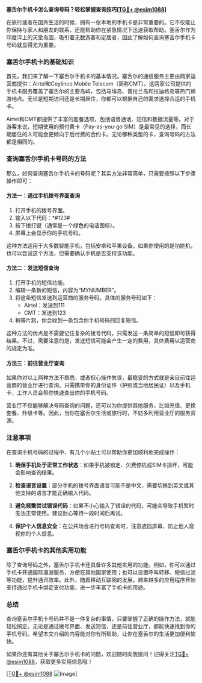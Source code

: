 **塞舌尔手机卡怎么查询号码？轻松掌握查询技巧[[TG💪+ @esim1088](https://t.me/s/esim1088)]**

在旅行或者在国外生活的时候，拥有一张本地的手机卡是非常重要的。它不仅能让你保持与家人和朋友的联系，还能帮助你在紧急情况下迅速获取帮助。塞舌尔作为印度洋上的天堂岛国，吸引着无数游客和定居者，因此了解如何查询塞舌尔手机卡号码就显得尤为重要。

### 塞舌尔手机卡的基础知识

首先，我们来了解一下塞舌尔手机卡的基本情况。塞舌尔的通信服务主要由两家运营商提供：Airtel和Ceylinco Mobile Telecom（简称CMT）。这两家公司提供的手机卡服务覆盖了塞舌尔的主要岛屿，包括马埃岛、普拉兰岛和拉迪格岛等热门旅游地点。无论是短期访问还是长期居住，你都可以根据自己的需求选择合适的手机卡。

Airtel和CMT都提供了丰富的套餐选项，包括语音通话、短信和数据流量等。对于游客来说，短期使用的预付费卡（Pay-as-you-go SIM）是最常见的选择，而长期居住的人可能会更倾向于后付费的合约卡。无论哪种类型的卡，查询号码的方法都是相同的。

### 查询塞舌尔手机卡号码的方法

那么，如何查询塞舌尔手机卡的号码呢？其实方法非常简单，只需要按照以下步骤操作即可：

#### 方法一：通过手机拨号界面查询

1. 打开手机的拨号界面。
2. 输入以下代码：*#123#
3. 按下拨打键（通常是一个绿色的电话图标）。
4. 屏幕上会显示你的手机号码。

这种方法适用于大多数智能手机，包括安卓和苹果设备。如果你使用的是功能机，也可以尝试这个方法，但需要确认手机是否支持该功能。

#### 方法二：发送短信查询

1. 打开手机的短信功能。
2. 编辑一条新的短信，内容为“MYNUMBER”。
3. 将这条短信发送到运营商的服务号码。具体的服务号码如下：
   - Airtel：发送到111
   - CMT：发送到123
4. 稍等片刻，你会收到一条包含你手机号码的回复短信。

这种方法的优点是不需要记住复杂的拨号代码，只需发送一条简单的短信即可获得结果。不过，需要注意的是，发送短信可能会产生一定的费用，具体费用以运营商的规定为准。

#### 方法三：前往营业厅查询

如果你对以上两种方法不熟悉，或者担心操作失误，最稳妥的方式就是亲自前往运营商的营业厅进行查询。只需携带你的身份证件（护照或当地居民证）以及手机卡，工作人员会帮你快速查出你的手机号码。

营业厅不仅能够解决号码查询的问题，还可以为你提供其他服务，比如充值、更换套餐、升级卡等。因此，当你在塞舌尔生活或旅行时，不妨多利用营业厅的服务资源。

### 注意事项

在查询手机号码的过程中，有几个小贴士可以帮助你更加顺利地完成操作：

1. **确保手机处于正常工作状态**：如果手机被锁定、欠费停机或SIM卡损坏，可能会影响查询结果。
   
2. **检查语言设置**：部分手机的拨号界面语言可能不是中文，需要切换到英文或其他支持的语言才能正确输入代码。

3. **避免频繁尝试错误代码**：如果不小心输入了错误的代码，可能会导致手机暂时无法正常使用。建议耐心等待一段时间后再试。

4. **保护个人信息安全**：在公共场合进行号码查询时，注意遮挡屏幕，防止他人窥视你的个人信息。

### 塞舌尔手机卡的其他实用功能

除了查询号码之外，塞舌尔手机卡还具备许多其他实用的功能。例如，你可以通过手机卡开通国际漫游服务，方便在其他国家使用；也可以设置呼叫转移、短信过滤等功能，提升通讯效率。此外，随着移动互联网的发展，越来越多的应用程序开始支持通过手机卡绑定支付功能，进一步丰富了手机卡的用途。

### 总结

查询塞舌尔手机卡号码并不是一件复杂的事情，只要掌握了正确的操作方法，就能轻松搞定。无论是通过拨号界面、发送短信，还是前往营业厅，都能快速找到你的手机号码。希望本文介绍的内容能对你有所帮助，让你在塞舌尔的生活更加便利愉快。

如果你还有其他关于塞舌尔手机卡的问题，欢迎随时向我提问！记得关注[TG💪+ @esim1088](https://t.me/s/esim1088)，获取更多实用信息哦！

[[TG💪+ @esim1088](https://t.me/s/esim1088) ![Image](https://i.postimg.cc/4NQfJmqS/Snipaste-2025-05-13-00-14-12.png)]